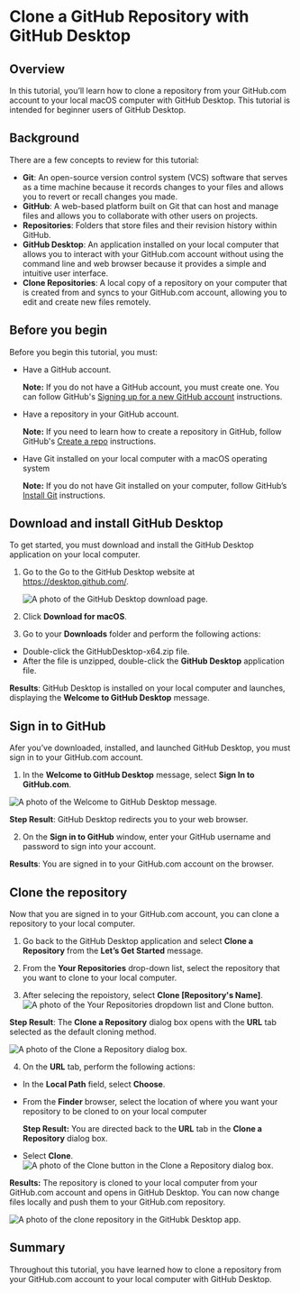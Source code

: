 # Clone a GitHub Repository with GitHub Desktop

## Overview

In this tutorial, you’ll learn how to clone a repository from your GitHub.com account to your local macOS computer with GitHub Desktop. This tutorial is intended for beginner users of GitHub Desktop.

## Background

There are a few concepts to review for this tutorial:
* **Git**: An open-source version control system (VCS) software that serves as a time machine because it records changes to your files and allows you to revert or recall changes you made.
* **GitHub**: A web-based platform built on Git that can host and manage files and allows you to collaborate with other users on projects.
* **Repositories**: Folders that store files and their revision history within GitHub.
* **GitHub Desktop**: An application installed on your local computer that allows you to interact with your GitHub.com account without using the command line and web browser because it provides a simple and intuitive user interface.
* **Clone Repositories**: A local copy of a repository on your computer that is created from and syncs to your GitHub.com account, allowing you to edit and create new files remotely.

## Before you begin

Before you begin this tutorial, you must:

- Have a GitHub account.
  
  **Note:** If you do not have a GitHub account, you must create one. You can follow GitHub's [Signing up for a new GitHub account](https://docs.github.com/en/get-started/signing-up-for-github/signing-up-for-a-new-github-account) instructions.

- Have a repository in your GitHub account.
  
  **Note:** If you need to learn how to create a repository in GitHub, follow GitHub's [Create a repo](https://docs.github.com/en/get-started/quickstart/create-a-repo) instructions.

- Have Git installed on your local computer with a macOS operating system
  
  **Note:** If you do not have Git installed on your computer, follow GitHub’s [Install Git](https://github.com/git-guides/install-git#:~:text=To%20install%20Git%2C%20run%20the,installation%20by%20typing%3A%20git%20version%20.) instructions.

## Download and install GitHub Desktop
To get started, you must download and install the GitHub Desktop application on your local computer.
1. Go to the Go to the GitHub Desktop website at https://desktop.github.com/.

    ![A photo of the GitHub Desktop download page.](https://github.com/heykayla/my-writing/blob/main/images/tutorial-pics/step1-github-desktop-download.jpg)

2. Click **Download for macOS**.
3. Go to your **Downloads** folder and perform the following actions:
  - Double-click the GitHubDesktop-x64.zip file.
  - After the file is unzipped, double-click the **GitHub Desktop** application file.

**Results**: GitHub Desktop is installed on your local computer and launches, displaying the **Welcome to GitHub Desktop** message.

## Sign in to GitHub

Afer you’ve downloaded, installed, and launched GitHub Desktop, you must sign in to your GitHub.com account.

1. In the **Welcome to GitHub Desktop** message, select **Sign In to GitHub.com**.

 ![A photo of the Welcome to GitHub Desktop message.](https://github.com/heykayla/my-writing/blob/main/images/tutorial-pics/step2b-github-sign-in.jpg)
 
  **Step Result**: GitHub Desktop redirects you to your web browser.

2. On the **Sign in to GitHub** window, enter your GitHub username and password to sign into your account.

**Results**: You are signed in to your GitHub.com account on the browser.

## Clone the repository
Now that you are signed in to your GitHub.com account, you can clone a repository to your local computer.

1. Go back to the GitHub Desktop application and select **Clone a Repository** from the **Let’s Get Started** message. 
 
2. From the **Your Repositories** drop-down list, select the repository that you want to clone to your local computer.

3. After selecing the repoistory, select **Clone [Repository's Name]**.
 ![A photo of the Your Repositories dropdown list and Clone button.](https://github.com/heykayla/my-writing/blob/main/images/tutorial-pics/step3c-repository-clone.jpg)

  **Step Result**: The **Clone a Repository** dialog box opens with the **URL** tab selected as the default cloning method.

  ![A photo of the Clone a Repository dialog box.](https://github.com/heykayla/my-writing/blob/main/images/tutorial-pics/step3d(a)-repository-clone.jpg)

4. On the **URL** tab, perform the following actions:

  - In the **Local Path** field, select **Choose**.

  - From the **Finder** browser, select the location of where you want your repository to be cloned to on your local computer

    **Step Result:** You are directed back to the **URL** tab in the **Clone a Repository** dialog box.

   - Select **Clone**.
   ![A photo of the Clone button in the Clone a Repository dialog box.](https://github.com/heykayla/my-writing/blob/main/images/tutorial-pics/step3d(b)-clone-repository.jpg)

**Results:** The repository is cloned to your local computer from your GitHub.com account and opens in GitHub Desktop. You can now change files locally and push them to your GitHub.com repository.

![A photo of the clone repository in the GitHubk Desktop app.](https://github.com/heykayla/my-writing/blob/main/images/tutorial-pics/step3result-clone-repository.jpg)

## Summary
Throughout this tutorial, you have learned how to clone a repository from your GitHub.com account to your local computer with GitHub Desktop.
